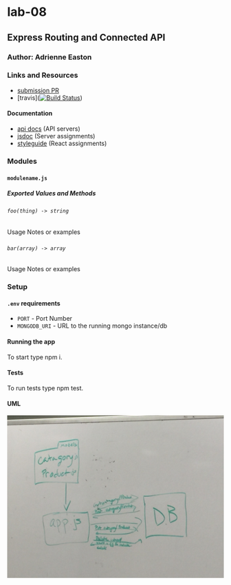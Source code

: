 # lab-08

## Express Routing and Connected API

### Author: Adrienne Easton

### Links and Resources
* [submission PR]()
* [travis]([![Build Status](https://travis-ci.com/401-advanced-javascript-aeaston/lab-08-express-routing-and-connected-api.svg?branch=master)](https://travis-ci.com/401-advanced-javascript-aeaston/lab-08-express-routing-and-connected-api))

#### Documentation
* [api docs](http://xyz.com) (API servers)
* [jsdoc](http://xyz.com) (Server assignments)
* [styleguide](http://xyz.com) (React assignments)

### Modules
#### `modulename.js`
##### Exported Values and Methods

###### `foo(thing) -> string`
Usage Notes or examples

###### `bar(array) -> array`
Usage Notes or examples

### Setup
#### `.env` requirements
* `PORT` - Port Number
* `MONGODB_URI` - URL to the running mongo instance/db

#### Running the app
To start type npm i.
  
#### Tests
To run tests type npm test.

#### UML
![UML photo](./assets/espress-routing.jpg)
